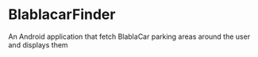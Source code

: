 # BlablacarFinder

An Android application that fetch BlablaCar parking areas around the user and displays them
